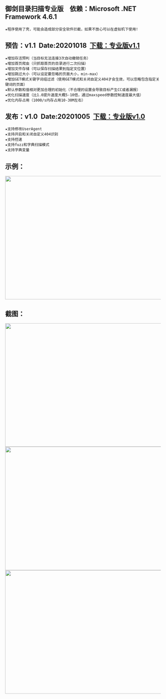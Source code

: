 ## 御剑目录扫描专业版&nbsp;&nbsp;&nbsp;&nbsp;依赖：Microsoft .NET Framework 4.6.1
    ★程序使用了壳，可能会造成部分安全软件拦截，如果不放心可以在虚拟机下使用!
    
## 预告：v1.1&nbsp;&nbsp;Date:20201018&nbsp;&nbsp;<a href="/foryujian/yjdirscan/releases/download/yjdirscan_v1.1/yjdirscan_v1.1.zip">下载：专业版v1.1</a>
    ★增加存活预判（当目标无法连接3次自动撤销任务）
    ★增加首页爬虫（只抓取首页的目录进行二次扫描）
    ★增加文件存储（可以保存扫描结果到指定文位置）
    ★增加跳过大小（可以设定要忽略的页面大小，min-max）
    ★增加GET模式关键字词组过滤（使用GET模式和关闭自定义404才会生效，可以忽略包含指定关键词的页面）
    ★默认参数和值相对更加合理的初始化（不合理的设置会导致目标产生CC或者漏报）
    ★优化扫描速度（比1.0提升速度大概5-10倍，通过maxspeed参数控制速度最大值）
    ★优化内存占用（1000/s内存占用10-30M左右）

## 发布：v1.0&nbsp;&nbsp;Date:20201005&nbsp;&nbsp;<a href="/foryujian/yjdirscan/releases/download/yjdirscan/yjdirscan.zip">下载：专业版v1.0</a>
    ★支持修改UserAgent
    ★支持开启和关闭自定义404识别
    ★支持控速
    ★支持fuzz和字典扫描模式
    ★支持字典变量
## 示例：
<img src="https://github.com/foryujian/yjdirscan/blob/main/img/c1.png" width="600px"  height="400px"/><br>
     
## 截图：
<img src="https://github.com/foryujian/yjdirscan/blob/main/img/404.png" width="600px" height="400px"/><br>
<img src="https://github.com/foryujian/yjdirscan/blob/main/img/dicscan.png" width="600px"  height="400px"/><br>
<img src="https://github.com/foryujian/yjdirscan/blob/main/img/fuzzscan.png" width="600px"  height="400px"/><br>
